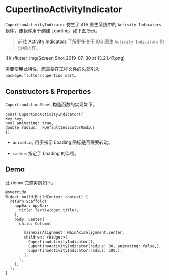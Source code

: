 # CupertinoActivityIndicator

``CupertinoActivityIndicator`` 仿生了 iOS 原生系统中的 ``Activity Indicators`` 组件，该组件用于创建 Loading。如下图所示。

> 前往 [Activity Indicators](https://developer.apple.com/design/human-interface-guidelines/ios/controls/progress-indicators/#activity-indicators) 了解更多关于 iOS 原生 ``Activity Indicators`` 的详细内容。

![](./flutter_img/Screen Shot 2019-07-30 at 13.21.47.png)

需要使用此特性，您需要在工程文件的头部引入 ``package:flutter/cupertino.dart``。

## Constructors & Properties

``CupertinoActionSheet`` 构造函数的实现如下。

```
const CupertinoActivityIndicator({
Key key,
bool animating: true,
double radius: _kDefaultIndicatorRadius
})
```

- ``animating`` 用于指示 Loading 图标是否需要转动。

- ``radius`` 指定了 Loading 的半径。

## Demo

此 demo 完整实例如下。

```
@override
Widget build(BuildContext context) {
  return Scaffold(
    appBar: AppBar(
      title: Text(widget.title),
    ),
    body: Center(
      child: Column(

        mainAxisAlignment: MainAxisAlignment.center,
        children: <Widget>[
          CupertinoActivityIndicator(),
          CupertinoActivityIndicator(radius: 30, animating: false,),
          CupertinoActivityIndicator(radius: 100,),
        ],
      ),
    ),
  );
}
```

